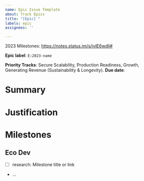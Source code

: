 ```yaml
---
name: Epic Issue Template
about: Track Epics
title: "[Epic] "
labels: epic
assignees: ''

---
```


2023 Milestones: https://notes.status.im/s/iylE6wdli#

**Epic label**: `E:2023-name`
<!-- Remove tracks as needed -->
**Priority Tracks**: Secure Scalability, Production Readiness, Growth, Generating Revenue (Sustainability & Longevity).
**Due date**:

# Summary

<!-- Provide a high level summary of the Epic -->  

# Justification

<!-- Justify the Epic in the context of the priority tracks and project/collective strategies -->

# Milestones

## Eco Dev
 
- [ ] research: Milestone title or link 
- ...

